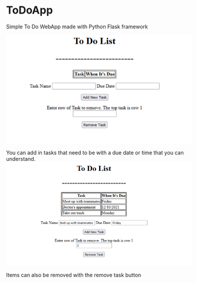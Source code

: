 # ToDoApp
Simple To Do WebApp made with Python Flask framework

![image](https://github.com/KennethT404/ToDoApp/blob/main/todo-homepage.PNG)

You can add in tasks that need to be with a due date or time that you can understand.
![image](https://github.com/KennethT404/ToDoApp/blob/main/todo-with-items.PNG)

Items can also be removed with the remove task button
